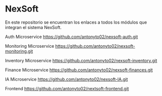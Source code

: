 # NexSoft
En este repositorio se encuentran los enlaces a todos los módulos que integran el sistema NexSoft.

Auth Microservice
https://github.com/antonyto02/nexsoft-auth.git

Monitoring Microservice
https://github.com/antonyto02/nexsoft-monitoring.git

Inventory Microservice
https://github.com/antonyto02/nexsoft-inventory.git

Finance Microservice
https://github.com/antonyto02/nexsoft-finances.git

IA Microservice
https://github.com/antonyto02/nexsoft-IA.git

Frontend
https://github.com/antonyto02/nextsoft-frontend.git
